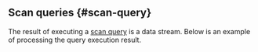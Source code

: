 ## Scan queries {#scan-query}

The result of executing a [scan query](../../../../../concepts/scan_query.md) is a data stream. Below is an example of processing the query execution result.

